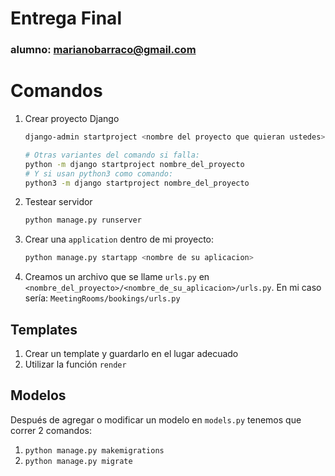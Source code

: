 # Entrega Final
### alumno: marianobarraco@gmail.com

# Comandos

1. Crear proyecto Django
    ```bash
    django-admin startproject <nombre del proyecto que quieran ustedes>
    ```
    ```bash
    # Otras variantes del comando si falla:
    python -m django startproject nombre_del_proyecto
    # Y si usan python3 como comando:
    python3 -m django startproject nombre_del_proyecto
    ```
2. Testear servidor
    ```bash
    python manage.py runserver
    ```
3. Crear una `application` dentro de mi proyecto:
    ```bash
    python manage.py startapp <nombre de su aplicacion>
    ```
4. Creamos un archivo que se llame `urls.py` en `<nombre_del_proyecto>/<nombre_de_su_aplicacion>/urls.py`. En mi caso sería: `MeetingRooms/bookings/urls.py`


## Templates

1. Crear un template y guardarlo en el lugar adecuado
2. Utilizar la función `render`

## Modelos

Después de agregar o modificar un modelo en `models.py` tenemos que correr 2 comandos:

1. `python manage.py makemigrations`
2. `python manage.py migrate`